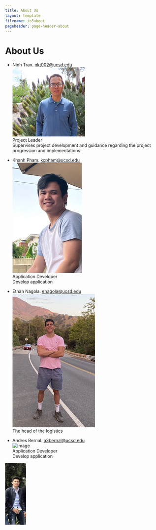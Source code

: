 ```yaml
---
title: About Us
layout: template
filename: io5about
pageheader: page-header-about
--- 
```

# About Us
- Ninh Tran. nkt002@ucsd.edu\
![image](Photos/ninhtran.png)\
Project Leader\
Supervises project development and guidance regarding the project progression and implementations.

- Khanh Pham. kcpham@ucsd.edu\
![image](Photos/khanhpham.png)\
Application Developer\
Develop application

- Ethan Nagola. enagola@ucsd.edu\
![image](Photos/ethan.png)\
The head of the logistics


- Andres Bernal. a3bernal@ucsd.edu\
![image]("Photos/andres.png.jpeg")\
Application Developer\
Develop application

<img src="Photos/andres.png.jpeg" height="200">

